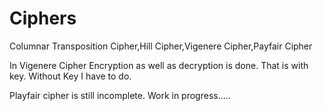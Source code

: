 # Ciphers
Columnar Transposition Cipher,Hill Cipher,Vigenere Cipher,Payfair Cipher

In Vigenere Cipher Encryption as well as decryption is done.
That is with key.
Without Key I have to do.

Playfair cipher is still incomplete.
Work in progress.....

